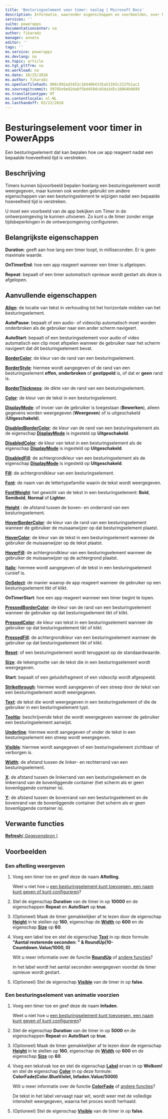 ```yaml
---
title: 'Besturingselement voor timer: naslag | Microsoft Docs'
description: Informatie, waaronder eigenschappen en voorbeelden, over het besturingselement Timer
services: ''
suite: powerapps
documentationcenter: na
author: fikaradz
manager: anneta
editor: ''
tags: ''
ms.service: powerapps
ms.devlang: na
ms.topic: article
ms.tgt_pltfrm: na
ms.workload: na
ms.date: 10/25/2016
ms.author: fikaradz
ms.openlocfilehash: 008c992ad3452c1844064335a51593c222fb1ac1
ms.sourcegitcommit: 59785e9e82da8f5bd459dcb5da3d5c18064b0899
ms.translationtype: HT
ms.contentlocale: nl-NL
ms.lasthandoff: 03/22/2018
---
```

# <a name="timer-control-in-powerapps"></a>Besturingselement voor timer in PowerApps
Een besturingselement dat kan bepalen hoe uw app reageert nadat een bepaalde hoeveelheid tijd is verstreken.

## <a name="description"></a>Beschrijving
Timers kunnen bijvoorbeeld bepalen hoelang een besturingselement wordt weergegeven, maar kunnen ook worden gebruikt om andere eigenschappen van een besturingselement te wijzigen nadat een bepaalde hoeveelheid tijd is verstreken.

U moet een voorbeeld van de app bekijken om Timer in de ontwerpomgeving te kunnen uitvoeren.  Zo kunt u de timer zonder enige tijdsbeperkingen in de ontwerpomgeving configureren.

## <a name="key-properties"></a>Belangrijkste eigenschappen
**Duration**: geeft aan hoe lang een timer loopt, in milliseconden.  Er is geen maximale waarde.

**OnTimerEnd**: hoe een app reageert wanneer een timer is afgelopen.

**Repeat**: bepaalt of een timer automatisch opnieuw wordt gestart als deze is afgelopen.

## <a name="additional-properties"></a>Aanvullende eigenschappen
**[Align](properties-text.md)**: de locatie van tekst in verhouding tot het horizontale midden van het besturingselement.

**AutoPause**: bepaalt of een audio- of videoclip automatisch moet worden onderbroken als de gebruiker naar een ander scherm navigeert.

**AutoStart**: bepaalt of een besturingselement voor audio of video automatisch een clip moet afspelen wanneer de gebruiker naar het scherm navigeert dat dit besturingselement bevat.

**[BorderColor](properties-color-border.md)**: de kleur van de rand van een besturingselement.

**[BorderStyle](properties-color-border.md)**: hiermee wordt aangegeven of de rand van een besturingselement **effen**, **onderbroken** of **gestippeld** is, of dat er **geen** rand is.

**[BorderThickness](properties-color-border.md)**: de dikte van de rand van een besturingselement.

**[Color](properties-color-border.md)**: de kleur van de tekst in een besturingselement.

**[DisplayMode](properties-core.md)**: of invoer van de gebruiker is toegestaan (**Bewerken**), alleen gegevens worden weergegeven (**Weergeven**) of is uitgeschakeld (**Uitgeschakeld**).

**[DisabledBorderColor](properties-color-border.md)**: de kleur van de rand van een besturingselement als de eigenschap **[DisplayMode](properties-core.md)** is ingesteld op **Uitgeschakeld**.

**[DisabledColor](properties-color-border.md)**: de kleur van tekst in een besturingselement als de eigenschap **[DisplayMode](properties-core.md)** is ingesteld op **Uitgeschakeld**.

**[DisabledFill](properties-color-border.md)**: de achtergrondkleur van een besturingselement als de eigenschap **[DisplayMode](properties-core.md)** is ingesteld op **Uitgeschakeld**.

**[Fill](properties-color-border.md)**: de achtergrondkleur van een besturingselement.

**[Font](properties-text.md)**: de naam van de lettertypefamilie waarin de tekst wordt weergegeven.

**[FontWeight](properties-text.md)**: het gewicht van de tekst in een besturingselement: **Bold**, **Semibold**, **Normal** of **Lighter**.

**[Height](properties-size-location.md)** : de afstand tussen de boven- en onderrand van een besturingselement.

**[HoverBorderColor](properties-color-border.md)**: de kleur van de rand van een besturingselement wanneer de gebruiker de muisaanwijzer op dat besturingselement plaatst.

**[HoverColor](properties-color-border.md)**: de kleur van de tekst in een besturingselement wanneer de gebruiker de muisaanwijzer op de tekst plaatst.

**[HoverFill](properties-color-border.md)**: de achtergrondkleur van een besturingselement wanneer de gebruiker de muisaanwijzer op de achtergrond plaatst.

**[Italic](properties-text.md)**: hiermee wordt aangegeven of de tekst in een besturingselement cursief is.

**[OnSelect](properties-core.md)**: de manier waarop de app reageert wanneer de gebruiker op een besturingselement tikt of klikt.

**OnTimerStart**: hoe een app reageert wanneer een timer begint te lopen.

**[PressedBorderColor](properties-color-border.md)**: de kleur van de rand van een besturingselement wanneer de gebruiker op dat besturingselement tikt of klikt.

**[PressedColor](properties-color-border.md)**: de kleur van tekst in een besturingselement wanneer de gebruiker op dat besturingselement tikt of klikt.

**[PressedFill](properties-color-border.md)**: de achtergrondkleur van een besturingselement wanneer de gebruiker op dat besturingselement tikt of klikt.

**[Reset](properties-core.md)**: of een besturingselement wordt teruggezet op de standaardwaarde.

**[Size](properties-text.md)**: de tekengrootte van de tekst die in een besturingselement wordt weergegeven.

**Start**: bepaalt of een geluidsfragment of een videoclip wordt afgespeeld.

**[Strikethrough](properties-text.md)**: hiermee wordt aangegeven of een streep door de tekst van een besturingselement wordt weergegeven.

**[Text](properties-core.md)**: de tekst die wordt weergegeven in een besturingselement of die de gebruiker in een besturingselement typt.

**[Tooltip](properties-core.md)**: beschrijvende tekst die wordt weergegeven wanneer de gebruiker een besturingselement aanwijst.

**[Underline](properties-text.md)**: hiermee wordt aangegeven of onder de tekst in een besturingselement een streep wordt weergegeven.

**[Visible](properties-core.md)**: hiermee wordt aangegeven of een besturingselement zichtbaar of verborgen is.

**[Width](properties-size-location.md)**: de afstand tussen de linker- en rechterrand van een besturingselement.

**[X](properties-size-location.md)**: de afstand tussen de linkerrand van een besturingselement en de linkerrand van de bovenliggende container (het scherm als er geen bovenliggende container is).

**[Y](properties-size-location.md)**: de afstand tussen de bovenrand van een besturingselement en de bovenrand van de bovenliggende container (het scherm als er geen bovenliggende container is).

## <a name="related-functions"></a>Verwante functies
[**Refresh**( *Gegevensbron* )](../functions/function-refresh.md)

## <a name="examples"></a>Voorbeelden
### <a name="show-a-countdown"></a>Een aftelling weergeven
1. Voeg een timer toe en geef deze de naam **Aftelling**.

    Weet u niet hoe u [een besturingselement kunt toevoegen, een naam kunt geven of kunt configureren](../add-configure-controls.md)?
2. Stel de eigenschap **Duration** van de timer in op **10000** en de eigenschappen **Repeat** en **AutoStart** op **true**.
3. (Optioneel) Maak de timer gemakkelijker af te lezen door de eigenschap **[Height](properties-size-location.md)** in te stellen op **160**, eigenschap de **[Width](properties-size-location.md)** op **600** en de eigenschap **[Size](properties-text.md)** op **60**.
4. Voeg een label toe en stel de eigenschap **[Text](properties-core.md)** in op deze formule:
   <br>**"Aantal resterende seconden: " & RoundUp(10-Countdown.Value/1000, 0)**

    Wilt u meer informatie over de functie **[RoundUp](../functions/function-round.md)** of [andere functies](../formula-reference.md)?

    In het label wordt het aantal seconden weergegeven voordat de timer opnieuw wordt gestart.
5. (Optioneel) Stel de eigenschap **[Visible](properties-core.md)** van de timer in op **false**.

### <a name="animate-a-control"></a>Een besturingselement van animatie voorzien
1. Voeg een timer toe en geef deze de naam **Infaden**.

    Weet u niet hoe u [een besturingselement kunt toevoegen, een naam kunt geven of kunt configureren](../add-configure-controls.md)?
2. Stel de eigenschap **Duration** van de timer in op **5000** en de eigenschappen **Repeat** en **AutoStart** op **true**.
3. (Optioneel) Maak de timer gemakkelijker af te lezen door de eigenschap **[Height](properties-size-location.md)** in te stellen op **160**, eigenschap de **[Width](properties-size-location.md)** op **600** en de eigenschap **[Size](properties-text.md)** op **60**.
4. Voeg een tekstvak toe en stel de eigenschap **[Label](properties-core.md)** ervan in op **Welkom!** en stel de eigenschap **[Color](properties-color-border.md)** in op deze formule:
   <br>**ColorFade(Color.BlueViolet, Infaden.Value/5000)**

    Wilt u meer informatie over de functie **[ColorFade](../functions/function-colors.md)** of [andere functies](../formula-reference.md)?

    De tekst in het label vervaagt naar wit, wordt weer met de volledige intensiteit weergegeven, waarna het proces wordt herhaald.
5. (Optioneel) Stel de eigenschap **[Visible](properties-core.md)** van de timer in op **false**.
